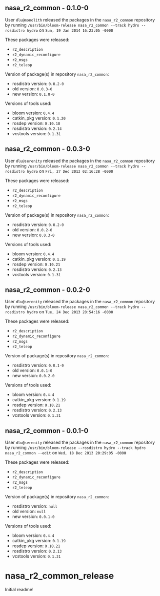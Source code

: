 ## nasa_r2_common - 0.1.0-0

User `dlu@monolith` released the packages in the `nasa_r2_common` repository by running `/usr/bin/bloom-release nasa_r2_common --track hydro --rosdistro hydro` on `Sun, 19 Jan 2014 16:23:05 -0000`

These packages were released:
- `r2_description`
- `r2_dynamic_reconfigure`
- `r2_msgs`
- `r2_teleop`

Version of package(s) in repository `nasa_r2_common`:
- rosdistro version: `0.0.2-0`
- old version: `0.0.3-0`
- new version: `0.1.0-0`

Versions of tools used:
- bloom version: `0.4.4`
- catkin_pkg version: `0.1.20`
- rosdep version: `0.10.18`
- rosdistro version: `0.2.14`
- vcstools version: `0.1.31`


## nasa_r2_common - 0.0.3-0

User `dlu@serenity` released the packages in the `nasa_r2_common` repository by running `/usr/bin/bloom-release nasa_r2_common --track hydro --rosdistro hydro` on `Fri, 27 Dec 2013 02:16:28 -0000`

These packages were released:
- `r2_description`
- `r2_dynamic_reconfigure`
- `r2_msgs`
- `r2_teleop`

Version of package(s) in repository `nasa_r2_common`:
- rosdistro version: `0.0.2-0`
- old version: `0.0.2-0`
- new version: `0.0.3-0`

Versions of tools used:
- bloom version: `0.4.4`
- catkin_pkg version: `0.1.19`
- rosdep version: `0.10.21`
- rosdistro version: `0.2.13`
- vcstools version: `0.1.31`


## nasa_r2_common - 0.0.2-0

User `dlu@serenity` released the packages in the `nasa_r2_common` repository by running `/usr/bin/bloom-release nasa_r2_common --track hydro --rosdistro hydro` on `Tue, 24 Dec 2013 20:54:16 -0000`

These packages were released:
- `r2_description`
- `r2_dynamic_reconfigure`
- `r2_msgs`
- `r2_teleop`

Version of package(s) in repository `nasa_r2_common`:
- rosdistro version: `0.0.1-0`
- old version: `0.0.1-0`
- new version: `0.0.2-0`

Versions of tools used:
- bloom version: `0.4.4`
- catkin_pkg version: `0.1.19`
- rosdep version: `0.10.21`
- rosdistro version: `0.2.13`
- vcstools version: `0.1.31`


## nasa_r2_common - 0.0.1-0

User `dlu@serenity` released the packages in the `nasa_r2_common` repository by running `/usr/bin/bloom-release --rosdistro hydro --track hydro nasa_r2_common --edit` on `Wed, 18 Dec 2013 20:29:05 -0000`

These packages were released:
- `r2_description`
- `r2_dynamic_reconfigure`
- `r2_msgs`
- `r2_teleop`

Version of package(s) in repository `nasa_r2_common`:
- rosdistro version: `null`
- old version: `null`
- new version: `0.0.1-0`

Versions of tools used:
- bloom version: `0.4.4`
- catkin_pkg version: `0.1.19`
- rosdep version: `0.10.21`
- rosdistro version: `0.2.13`
- vcstools version: `0.1.31`


nasa_r2_common_release
======================
Initial readme!
